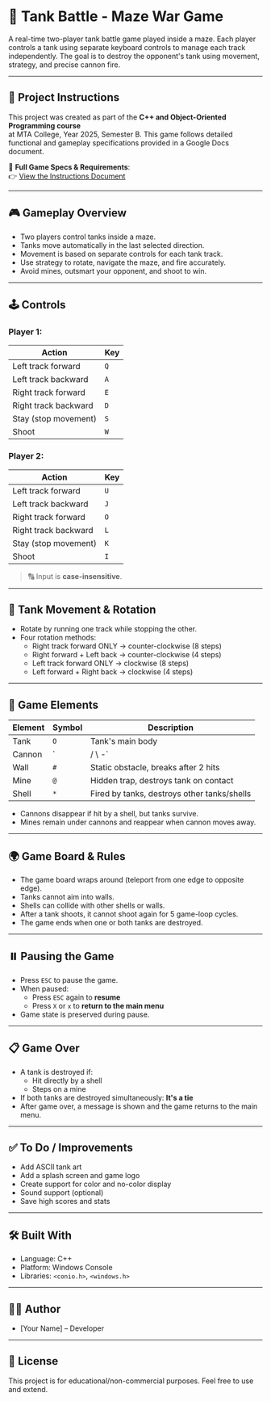 ﻿# 🧨 Tank Battle - Maze War Game

A real-time two-player tank battle game played inside a maze. Each player controls a tank using separate keyboard controls to manage each track independently. The goal is to destroy the opponent's tank using movement, strategy, and precise cannon fire.

---

## 📘 Project Instructions
This project was created as part of the **C++ and Object-Oriented Programming course**  
at MTA College, Year 2025, Semester B.
This game follows detailed functional and gameplay specifications provided in a Google Docs document.

📄 **Full Game Specs & Requirements**:  
👉 [View the Instructions Document](https://docs.google.com/document/d/1D0PUaVaaIaBdFTpSsuRcAUAmZFRctlOgsvb4OKACP9g/edit?usp=sharing)


---

## 🎮 Gameplay Overview

- Two players control tanks inside a maze.
- Tanks move automatically in the last selected direction.
- Movement is based on separate controls for each tank track.
- Use strategy to rotate, navigate the maze, and fire accurately.
- Avoid mines, outsmart your opponent, and shoot to win.

---

## 🕹️ Controls

### Player 1:
| Action                | Key  |
|-----------------------|------|
| Left track forward    | `Q`  |
| Left track backward   | `A`  |
| Right track forward   | `E`  |
| Right track backward  | `D`  |
| Stay (stop movement)  | `S`  |
| Shoot                 | `W`  |

### Player 2:
| Action                | Key  |
|-----------------------|------|
| Left track forward    | `U`  |
| Left track backward   | `J`  |
| Right track forward   | `O`  |
| Right track backward  | `L`  |
| Stay (stop movement)  | `K`  |
| Shoot                 | `I`  |

> 🔠 Input is **case-insensitive**.

---

## 🔁 Tank Movement & Rotation

- Rotate by running one track while stopping the other.
- Four rotation methods:
  - Right track forward ONLY → counter-clockwise (8 steps)
  - Right forward + Left back → counter-clockwise (4 steps)
  - Left track forward ONLY → clockwise (8 steps)
  - Left forward + Right back → clockwise (4 steps)

---

## 🧱 Game Elements

| Element     | Symbol | Description                                   |
|-------------|--------|-----------------------------------------------|
| Tank        | `O`    | Tank's main body                              |
| Cannon      | `| / \\ -` | Directional, shown relative to the tank   |
| Wall        | `#`    | Static obstacle, breaks after 2 hits         |
| Mine        | `@`    | Hidden trap, destroys tank on contact        |
| Shell       | `*`    | Fired by tanks, destroys other tanks/shells  |

- Cannons disappear if hit by a shell, but tanks survive.
- Mines remain under cannons and reappear when cannon moves away.

---

## 🌍 Game Board & Rules

- The game board wraps around (teleport from one edge to opposite edge).
- Tanks cannot aim into walls.
- Shells can collide with other shells or walls.
- After a tank shoots, it cannot shoot again for 5 game-loop cycles.
- The game ends when one or both tanks are destroyed.

---

## ⏸️ Pausing the Game

- Press `ESC` to pause the game.
- When paused:
  - Press `ESC` again to **resume**
  - Press `X` or `x` to **return to the main menu**
- Game state is preserved during pause.

---

## 📋 Game Over

- A tank is destroyed if:
  - Hit directly by a shell
  - Steps on a mine
- If both tanks are destroyed simultaneously: **It's a tie**
- After game over, a message is shown and the game returns to the main menu.

---

## ✅ To Do / Improvements

- Add ASCII tank art
- Add a splash screen and game logo
- Create support for color and no-color display
- Sound support (optional)
- Save high scores and stats

---

## 🛠️ Built With

- Language: C++
- Platform: Windows Console
- Libraries: `<conio.h>`, `<windows.h>`

---

## 👨‍💻 Author

- [Your Name] – Developer

---

## 📜 License

This project is for educational/non-commercial purposes. Feel free to use and extend.
